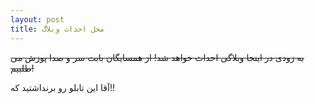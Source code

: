 ```yaml
---
layout: post
title: محل احداث وبلاگ
---
```


<s>به زودی در اینجا وبلاگی احداث خواهد شد! از همسایگان بابت سر و صدا پوزش می طلبیم!</s>


آقا این تابلو رو برنداشتید که!!
